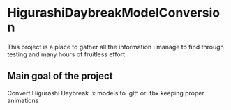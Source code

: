 # HigurashiDaybreakModelConversion

This project is a place to gather all the information i manage to find through testing and many hours of fruitless effort

## Main goal of the project

Convert Higurashi Daybreak .x models to .gltf or .fbx keeping proper animations

